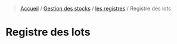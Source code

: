 > [Accueil](../../index.md) / [Gestion des stocks](../index.md) / [les registres](./index.md) / Registre des lots

# Registre des lots